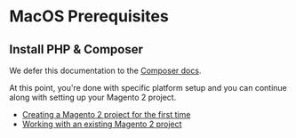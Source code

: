 # MacOS Prerequisites

## Install PHP & Composer
We defer this documentation to the [Composer docs](https://getcomposer.org/doc/00-intro.md#installation-linux-unix-macos).

At this point, you're done with specific platform setup and you can continue along with setting up your Magento 2 project.

* [Creating a Magento 2 project for the first time](/docs/stories/new-project.md)
* [Working with an existing Magento 2 project](/docs/stories/existing-project.md)